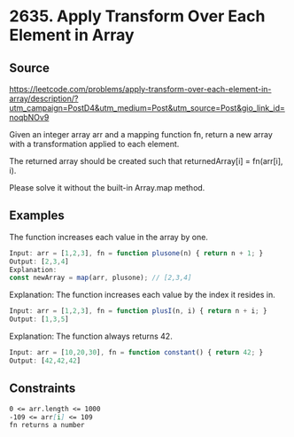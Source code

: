 # 2635. Apply Transform Over Each Element in Array

## Source

<https://leetcode.com/problems/apply-transform-over-each-element-in-array/description/?utm_campaign=PostD4&utm_medium=Post&utm_source=Post&gio_link_id=noqbNOv9>

Given an integer array arr and a mapping function fn, return a new array with a transformation applied to each element.

The returned array should be created such that returnedArray[i] = fn(arr[i], i).

Please solve it without the built-in Array.map method.

## Examples

The function increases each value in the array by one.

```js
Input: arr = [1,2,3], fn = function plusone(n) { return n + 1; }
Output: [2,3,4]
Explanation:
const newArray = map(arr, plusone); // [2,3,4]
```

Explanation: The function increases each value by the index it resides in.

```js
Input: arr = [1,2,3], fn = function plusI(n, i) { return n + i; }
Output: [1,3,5]
```

Explanation: The function always returns 42.

```js
Input: arr = [10,20,30], fn = function constant() { return 42; }
Output: [42,42,42]
```

## Constraints

```md
0 <= arr.length <= 1000
-109 <= arr[i] <= 109
fn returns a number
```

